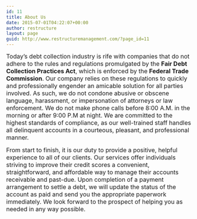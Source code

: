 ```yaml
---
id: 11
title: About Us
date: 2015-07-01T04:22:07+00:00
author: restructure
layout: page
guid: http://www.restructuremanagement.com/?page_id=11
---
```

<font size="3em">Today&#8217;s debt collection industry is rife with companies that do not adhere to the rules and regulations promulgated by the <strong>Fair Debt Collection Practices Act</strong>, which is enforced by the <strong>Federal Trade Commission</strong>. Our company relies on these regulations to quickly and professionally engender an amicable solution for all parties involved. As such, we do not condone abusive or obscene language, harassment, or impersonation of attorneys or law enforcement. We do not make phone calls before 8:00 A.M. in the morning or after 9:00 P.M at night. We are committed to the highest standards of compliance, as our well-trained staff handles all delinquent accounts in a courteous, pleasant, and professional manner. </p> 

<p>
  From start to finish, it is our duty to provide a positive, helpful experience to all of our clients. Our services offer individuals striving to improve their credit scores a convenient, straightforward, and affordable way to manage their accounts receivable and past-due. Upon completion of a payment arrangement to settle a debt, we will update the status of the account as paid and send you the appropriate paperwork immediately. We look forward to the prospect of helping you as needed in any way possible.</font>
</p>